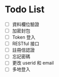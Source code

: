 # Todo List

- [ ] 資料欄位驗證
- [ ] 加密封包
- [ ] Token 登入
- [ ] RESTful 接口
- [ ] 註冊信認證
- [ ] 忘記密碼
- [ ] 更改 userid 和 email
- [ ] 多地登入